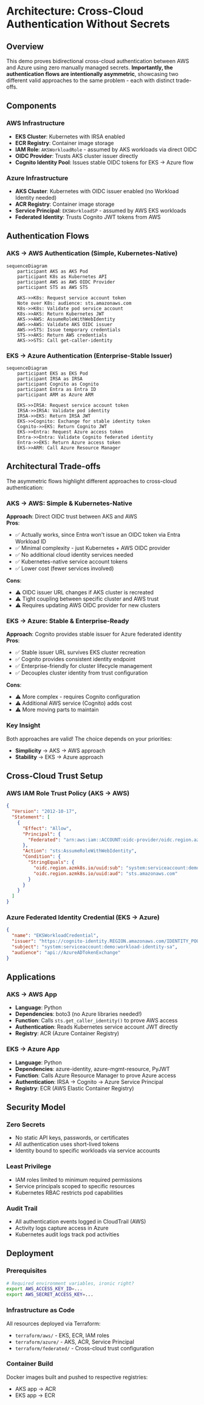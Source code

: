 # Architecture: Cross-Cloud Authentication Without Secrets

## Overview
This demo proves bidirectional cross-cloud authentication between AWS and Azure using zero manually managed secrets. **Importantly, the authentication flows are intentionally asymmetric**, showcasing two different valid approaches to the same problem - each with distinct trade-offs.

## Components

### AWS Infrastructure
- **EKS Cluster**: Kubernetes with IRSA enabled
- **ECR Registry**: Container image storage  
- **IAM Role**: `AKSWorkloadRole` - assumed by AKS workloads via direct OIDC
- **OIDC Provider**: Trusts AKS cluster issuer directly
- **Cognito Identity Pool**: Issues stable OIDC tokens for EKS → Azure flow

### Azure Infrastructure  
- **AKS Cluster**: Kubernetes with OIDC issuer enabled (no Workload Identity needed)
- **ACR Registry**: Container image storage
- **Service Principal**: `EKSWorkloadSP` - assumed by AWS EKS workloads
- **Federated Identity**: Trusts Cognito JWT tokens from AWS

## Authentication Flows

### AKS → AWS Authentication (Simple, Kubernetes-Native)
```mermaid
sequenceDiagram
    participant AKS as AKS Pod
    participant K8s as Kubernetes API
    participant AWS as AWS OIDC Provider
    participant STS as AWS STS
    
    AKS->>K8s: Request service account token
    Note over K8s: audience: sts.amazonaws.com
    K8s->>K8s: Validate pod service account
    K8s->>AKS: Return Kubernetes JWT
    AKS->>AWS: AssumeRoleWithWebIdentity
    AWS->>AWS: Validate AKS OIDC issuer
    AWS->>STS: Issue temporary credentials
    STS->>AKS: Return AWS credentials
    AKS->>STS: Call get-caller-identity
```

### EKS → Azure Authentication (Enterprise-Stable Issuer)
```mermaid
sequenceDiagram
    participant EKS as EKS Pod
    participant IRSA as IRSA
    participant Cognito as Cognito
    participant Entra as Entra ID
    participant ARM as Azure ARM
    
    EKS->>IRSA: Request service account token
    IRSA->>IRSA: Validate pod identity
    IRSA->>EKS: Return IRSA JWT
    EKS->>Cognito: Exchange for stable identity token
    Cognito->>EKS: Return Cognito JWT
    EKS->>Entra: Request Azure access token
    Entra->>Entra: Validate Cognito federated identity
    Entra->>EKS: Return Azure access token
    EKS->>ARM: Call Azure Resource Manager
```

## Architectural Trade-offs

The asymmetric flows highlight different approaches to cross-cloud authentication:

### AKS → AWS: Simple & Kubernetes-Native
**Approach**: Direct OIDC trust between AKS and AWS  
**Pros**:
- ✅ Actually works, since Entra won't issue an OIDC token via Entra Workload ID
- ✅ Minimal complexity - just Kubernetes + AWS OIDC provider  
- ✅ No additional cloud identity services needed
- ✅ Kubernetes-native service account tokens
- ✅ Lower cost (fewer services involved)

**Cons**:
- ⚠️ OIDC issuer URL changes if AKS cluster is recreated
- ⚠️ Tight coupling between specific cluster and AWS trust
- ⚠️ Requires updating AWS OIDC provider for new clusters

### EKS → Azure: Stable & Enterprise-Ready  
**Approach**: Cognito provides stable issuer for Azure federated identity  
**Pros**:
- ✅ Stable issuer URL survives EKS cluster recreation
- ✅ Cognito provides consistent identity endpoint
- ✅ Enterprise-friendly for cluster lifecycle management
- ✅ Decouples cluster identity from trust configuration

**Cons**:
- ⚠️ More complex - requires Cognito configuration
- ⚠️ Additional AWS service (Cognito) adds cost
- ⚠️ More moving parts to maintain

### Key Insight
Both approaches are valid! The choice depends on your priorities:
- **Simplicity** → AKS → AWS approach  
- **Stability** → EKS → Azure approach

## Cross-Cloud Trust Setup

### AWS IAM Role Trust Policy (AKS → AWS)
```json
{
  "Version": "2012-10-17",
  "Statement": [
    {
      "Effect": "Allow",
      "Principal": {
        "Federated": "arn:aws:iam::ACCOUNT:oidc-provider/oidc.region.azmk8s.io/uuid"
      },
      "Action": "sts:AssumeRoleWithWebIdentity",
      "Condition": {
        "StringEquals": {
          "oidc.region.azmk8s.io/uuid:sub": "system:serviceaccount:demo:workload-identity-sa",
          "oidc.region.azmk8s.io/uuid:aud": "sts.amazonaws.com"
        }
      }
    }
  ]
}
```

### Azure Federated Identity Credential (EKS → Azure)
```json
{
  "name": "EKSWorkloadCredential",
  "issuer": "https://cognito-identity.REGION.amazonaws.com/IDENTITY_POOL_ID",
  "subject": "system:serviceaccount:demo:workload-identity-sa", 
  "audience": "api://AzureADTokenExchange"
}
```

## Applications

### AKS → AWS App  
- **Language**: Python
- **Dependencies**: boto3 (no Azure libraries needed!)
- **Function**: Calls `sts.get_caller_identity()` to prove AWS access
- **Authentication**: Reads Kubernetes service account JWT directly
- **Registry**: ACR (Azure Container Registry)

### EKS → Azure App  
- **Language**: Python
- **Dependencies**: azure-identity, azure-mgmt-resource, PyJWT
- **Function**: Calls Azure Resource Manager to prove Azure access
- **Authentication**: IRSA → Cognito → Azure Service Principal
- **Registry**: ECR (AWS Elastic Container Registry)

## Security Model

### Zero Secrets
- No static API keys, passwords, or certificates
- All authentication uses short-lived tokens
- Identity bound to specific workloads via service accounts

### Least Privilege
- IAM roles limited to minimum required permissions
- Service principals scoped to specific resources
- Kubernetes RBAC restricts pod capabilities

### Audit Trail
- All authentication events logged in CloudTrail (AWS)
- Activity logs capture access in Azure
- Kubernetes audit logs track pod activities

## Deployment

### Prerequisites
```bash
# Required environment variables, ironic right?
export AWS_ACCESS_KEY_ID=...
export AWS_SECRET_ACCESS_KEY=...
```

### Infrastructure as Code
All resources deployed via Terraform:
- `terraform/aws/` - EKS, ECR, IAM roles
- `terraform/azure/` - AKS, ACR, Service Principal
- `terraform/federated/` - Cross-cloud trust configuration

### Container Build
Docker images built and pushed to respective registries:
- AKS app → ACR
- EKS app → ECR